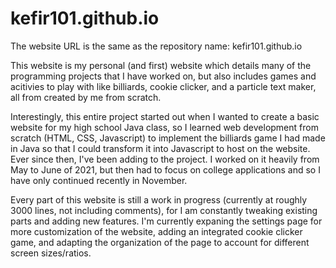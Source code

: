 # kefir101.github.io 
The website URL is the same as the repository name: kefir101.github.io

This website is my personal (and first) website which details many of the programming projects that I have worked on, 
but also includes games and acitivies to play with like billiards, cookie clicker, and a particle text maker, all from created by me from scratch.

Interestingly, this entire project started out when I wanted to create a basic website for my high school Java class, 
so I learned web development from scratch (HTML, CSS, Javascript) to implement the billiards game I had made in Java so that I could transform it into Javascript
to host on the website. Ever since then, I've been adding to the project. I worked on it heavily from May to June of 2021, 
but then had to focus on college applications and so I have only continued recently in November.

Every part of this website is still a work in progress (currently at roughly 3000 lines, not including comments), 
for I am constantly tweaking existing parts and adding new features. I'm currently expaning the settings page for more customization of the website, 
adding an integrated cookie clicker game, and adapting the organization of the page to account for different screen sizes/ratios.

